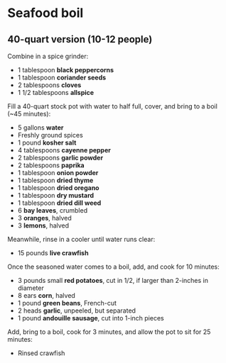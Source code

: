 # Seafood boil

## 40-quart version (10-12 people)

Combine in a spice grinder:

- 1 tablespoon **black peppercorns**
- 1 tablespoon **coriander seeds**
- 2 tablespoons **cloves**
- 1 1/2 tablespoons **allspice**

Fill a 40-quart stock pot with water to half full, cover, and bring to a boil (~45 minutes):

- 5 gallons **water**
- Freshly ground spices
- 1 pound **kosher salt**
- 4 tablespoons **cayenne pepper**
- 2 tablespoons **garlic powder**
- 2 tablespoons **paprika**
- 1 tablespoon **onion powder**
- 1 tablespoon **dried thyme**
- 1 tablespoon **dried oregano**
- 1 tablespoon **dry mustard**
- 1 tablespoon **dried dill weed**
- 6 **bay leaves**, crumbled
- 3 **oranges**, halved
- 3 **lemons**, halved

Meanwhile, rinse in a cooler until water runs clear:

- 15 pounds **live crawfish**

Once the seasoned water comes to a boil, add, and cook for 10 minutes:

- 3 pounds small **red potatoes**, cut in 1/2, if larger than 2-inches in diameter
- 8 ears **corn**, halved
- 1 pound **green beans**, French-cut
- 2 heads **garlic**, unpeeled, but separated
- 1 pound **andouille sausage**, cut into 1-inch pieces

Add, bring to a boil, cook for 3 minutes, and allow the pot to sit for 25 minutes:

- Rinsed crawfish
